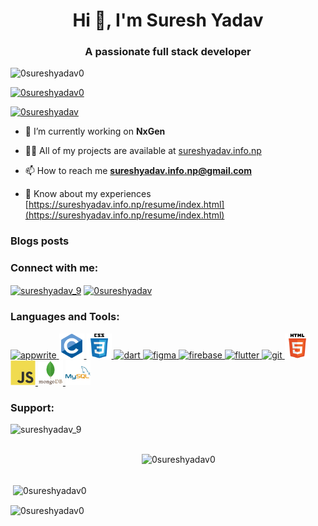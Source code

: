 <h1 align="center">Hi 👋, I'm Suresh Yadav</h1>
<h3 align="center">A passionate full stack developer</h3>

<p align="left"> <img src="https://komarev.com/ghpvc/?username=0sureshyadav0&label=Profile%20views&color=0e75b6&style=flat" alt="0sureshyadav0" /> </p>


<p align="left"> <a href="https://github.com/ryo-ma/github-profile-trophy"><img src="https://github-profile-trophy.vercel.app/?username=0sureshyadav0&title=Commits&title=Repositories&title=Experience" alt="0sureshyadav0" /></a> </p>


<p align="left"> <a href="https://twitter.com/0sureshyadav" target="blank"><img src="https://img.shields.io/twitter/follow/0sureshyadav?logo=twitter&style=for-the-badge" alt="0sureshyadav" /></a> </p>

- 🔭 I’m currently working on **NxGen**

- 👨‍💻 All of my projects are available at [sureshyadav.info.np](sureshyadav.info.np)

- 📫 How to reach me **sureshyadav.info.np@gmail.com**

- 📄 Know about my experiences [https://sureshyadav.info.np/resume/index.html](https://sureshyadav.info.np/resume/index.html)

### Blogs posts
<!-- BLOG-POST-LIST:START -->
<!-- BLOG-POST-LIST:END -->

<h3 align="left">Connect with me:</h3>
<p align="left">
<a href="https://dev.to/sureshyadav_9" target="blank"><img align="center" src="https://raw.githubusercontent.com/rahuldkjain/github-profile-readme-generator/master/src/images/icons/Social/devto.svg" alt="sureshyadav_9" height="30" width="40" /></a>
<a href="https://twitter.com/0sureshyadav" target="blank"><img align="center" src="https://raw.githubusercontent.com/rahuldkjain/github-profile-readme-generator/master/src/images/icons/Social/twitter.svg" alt="0sureshyadav" height="30" width="40" /></a>
</p>

<h3 align="left">Languages and Tools:</h3>
<p align="left"> <a href="https://appwrite.io" target="_blank" rel="noreferrer"> <img src="https://www.vectorlogo.zone/logos/appwriteio/appwriteio-icon.svg" alt="appwrite" width="40" height="40"/> </a> <a href="https://www.cprogramming.com/" target="_blank" rel="noreferrer"> <img src="https://raw.githubusercontent.com/devicons/devicon/master/icons/c/c-original.svg" alt="c" width="40" height="40"/> </a> <a href="https://www.w3schools.com/css/" target="_blank" rel="noreferrer"> <img src="https://raw.githubusercontent.com/devicons/devicon/master/icons/css3/css3-original-wordmark.svg" alt="css3" width="40" height="40"/> </a> <a href="https://dart.dev" target="_blank" rel="noreferrer"> <img src="https://www.vectorlogo.zone/logos/dartlang/dartlang-icon.svg" alt="dart" width="40" height="40"/> </a> <a href="https://www.figma.com/" target="_blank" rel="noreferrer"> <img src="https://www.vectorlogo.zone/logos/figma/figma-icon.svg" alt="figma" width="40" height="40"/> </a> <a href="https://firebase.google.com/" target="_blank" rel="noreferrer"> <img src="https://www.vectorlogo.zone/logos/firebase/firebase-icon.svg" alt="firebase" width="40" height="40"/> </a> <a href="https://flutter.dev" target="_blank" rel="noreferrer"> <img src="https://www.vectorlogo.zone/logos/flutterio/flutterio-icon.svg" alt="flutter" width="40" height="40"/> </a> <a href="https://git-scm.com/" target="_blank" rel="noreferrer"> <img src="https://www.vectorlogo.zone/logos/git-scm/git-scm-icon.svg" alt="git" width="40" height="40"/> </a> <a href="https://www.w3.org/html/" target="_blank" rel="noreferrer"> <img src="https://raw.githubusercontent.com/devicons/devicon/master/icons/html5/html5-original-wordmark.svg" alt="html5" width="40" height="40"/> </a> <a href="https://developer.mozilla.org/en-US/docs/Web/JavaScript" target="_blank" rel="noreferrer"> <img src="https://raw.githubusercontent.com/devicons/devicon/master/icons/javascript/javascript-original.svg" alt="javascript" width="40" height="40"/> </a> <a href="https://www.mongodb.com/" target="_blank" rel="noreferrer"> <img src="https://raw.githubusercontent.com/devicons/devicon/master/icons/mongodb/mongodb-original-wordmark.svg" alt="mongodb" width="40" height="40"/> </a> <a href="https://www.mysql.com/" target="_blank" rel="noreferrer"> <img src="https://raw.githubusercontent.com/devicons/devicon/master/icons/mysql/mysql-original-wordmark.svg" alt="mysql" width="40" height="40"/> </a> </p>

<h3 align="left">Support:</h3>

<p><a href="https://www.buymeacoffee.com/sureshyadav_9"> <img align="left" src="https://cdn.buymeacoffee.com/buttons/v2/default-yellow.png" height="50" width="210" alt="sureshyadav_9" /></a></p><br><br>

<p><img align="left" src="https://github-readme-stats.vercel.app/api/top-langs?username=0sureshyadav0&show_icons=true&locale=en&layout=compact" alt="0sureshyadav0" /></p><br><br>

<p>&nbsp;<img align="center" src="https://github-readme-stats.vercel.app/api?username=0sureshyadav0&show_icons=true&locale=en" alt="0sureshyadav0" /></p>

<p><img align="center" src="https://github-readme-streak-stats.herokuapp.com/?user=0sureshyadav0&" alt="0sureshyadav0" /></p>

